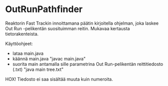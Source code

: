 OutRunPathfinder
================

 
Reaktorin Fast Trackin innoittamana päätin kirjoitella ohjelman, joka laskee Out Run -pelikentän suosituimman reitin.
Mukavaa kertausta tietorakenteista.

Käyttöohjeet:
- lataa main.java
- käännä main.java "javac main.java"
- suorita main antamalla sille parametrina Out Run-pelikentän reittitiedosto (.txt) "java main tree.txt"

HOX! Tiedosto ei saa sisältää muuta kuin numeroita.
